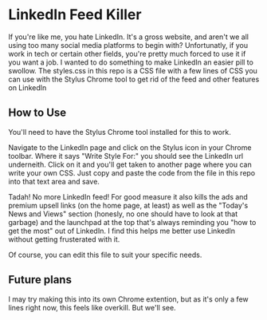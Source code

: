 # LinkedIn Feed Killer
If you're like me, you hate LinkedIn. It's a gross website, and aren't we all using too many social media platforms to begin with? Unfortunatly, if you work in tech or certain other fields, you're pretty much forced to use it if you want a job. I wanted to do something to make LinkedIn an easier pill to swollow. The styles.css in this repo is a CSS file with a few lines of CSS you can use with the Stylus Chrome tool to get rid of the feed and other features on LinkedIn

## How to Use
You'll need to have the Stylus Chrome tool installed for this to work.

Navigate to the LinkedIn page and click on the Stylus icon in your Chrome toolbar. Where it says "Write Style For:" you should see the LinkedIn url underneith. Click on it and you'll get taken to another page where you can write your own CSS. Just copy and paste the code from the file in this repo into that text area and save. 

Tadah! No more LinkedIn feed! For good measure it also kills the ads and premium upsell links (on the home page, at least) as well as the "Today's News and Views" section (honesly, no one should have to look at that garbage) and the launchpad at the top that's always reminding you "how to get the most" out of LinkedIn. I find this helps me better use LinkedIn without getting frusterated with it. 

Of course, you can edit this file to suit your specific needs.

## Future plans
I may try making this into its own Chrome extention, but as it's only a few lines right now, this feels like overkill. But we'll see.
